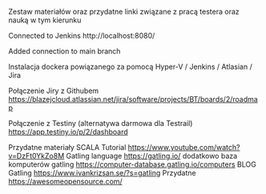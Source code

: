 Zestaw materiałów oraz przydatne linki związane z pracą testera oraz nauką w tym kierunku


Connected to Jenkins http://localhost:8080/

Added connection to main branch

Instalacja dockera powiązanego za pomocą Hyper-V / Jenkins / Atlasian / Jira

Połączenie Jiry z Githubem https://blazejcloud.atlassian.net/jira/software/projects/BT/boards/2/roadmap

Połączenie z Testiny (alternatywa darmowa dla Testrail) https://app.testiny.io/p/2/dashboard


Przydatne materiały
SCALA Tutorial https://www.youtube.com/watch?v=DzFt0YkZo8M
Gatling language https://gatling.io/
  dodatkowo baza komputerów gatling https://computer-database.gatling.io/computers
BLOG Gatling https://www.ivankrizsan.se/?s=gatling
Przydatne https://awesomeopensource.com/
